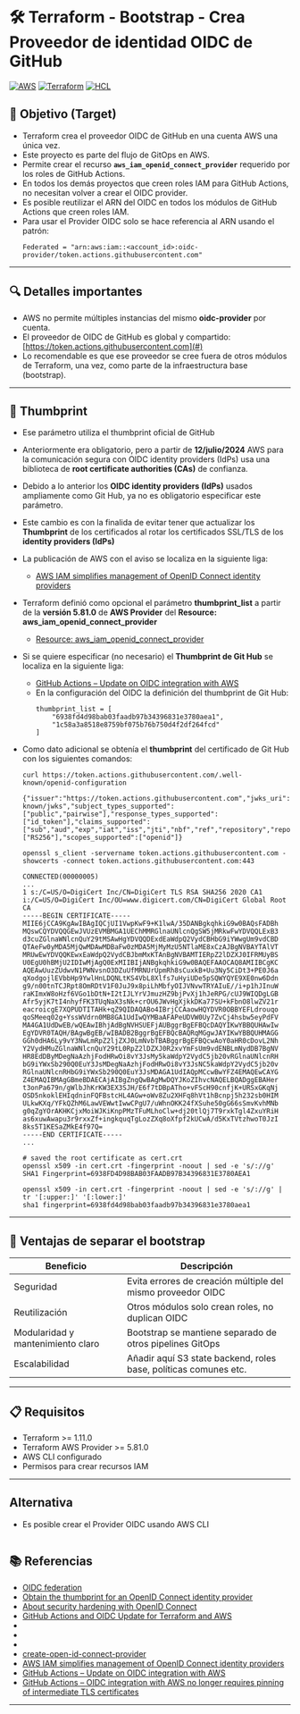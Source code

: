 # 🛠️ Terraform - Bootstrap - Crea Proveedor de identidad OIDC de GitHub
[![AWS](https://img.shields.io/badge/AWS-%23FF9900.svg?logo=amazon-web-services&logoColor=white)](#)
[![Terraform](https://img.shields.io/badge/IaC-Terraform-623CE4?logo=terraform&logoColor=white)](#)
[![HCL](https://img.shields.io/badge/Language-HCL-blueviolet)](#)

## 🎯 Objetivo (Target)
- Terraform crea el proveedor OIDC de GitHub en una cuenta AWS una única vez.
- Este proyecto es parte del flujo de GitOps en AWS. 
- Permite crear el recurso **`aws_iam_openid_connect_provider`** requerido por los roles de GitHub Actions.
- En todos los demás proyectos que creen roles IAM para GitHub Actions, no necesitan volver a crear el OIDC provider.
- Es posible reutilizar el ARN del OIDC en todos los módulos de GitHub Actions que creen roles IAM.
- Para usar el Provider OIDC solo se hace referencia al ARN usando el patrón:
    ```hcl
    Federated = "arn:aws:iam::<account_id>:oidc-provider/token.actions.githubusercontent.com"
    ```
---

## 🔍 Detalles importantes
- AWS no permite múltiples instancias del mismo **oidc-provider** por cuenta.
- El proveedor de OIDC de GitHub es global y compartido: [https://token.actions.githubusercontent.com](#)
- Lo recomendable es que ese proveedor se cree fuera de otros módulos de Terraform, una vez, como parte de la infraestructura base (bootstrap).

---

## 🔐 Thumbprint
- Ese parámetro utiliza el thumbprint oficial de GitHub
- Anteriormente era obligatorio, pero a partir de **12/julio/2024** AWS para la comunicación segura con OIDC identity providers (IdPs) usa una biblioteca de **root certificate authorities (CAs)** de confianza.
- Debido a lo anterior los **OIDC identity providers (IdPs)** usados ampliamente como Git Hub, ya no es obligatorio especificar este parámetro.
- Este cambio es con la finalida de evitar tener que actualizar los **Thumbprint** de los certificados al rotar los certificados SSL/TLS de los **identity providers (IdPs)**
- La publicación de AWS con el aviso se localiza en la siguiente liga:
    - [AWS IAM simplifies management of OpenID Connect identity providers](https://aws.amazon.com/about-aws/whats-new/2024/07/aws-identity-access-management-open-id-connect-identity-providers/?utm_source=chatgpt.com)
- Terraform definió como opcional el parámetro **thumbprint_list** a partir de la **versión 5.81.0** de **AWS Provider** del **Resource: aws_iam_openid_connect_provider**
    - [Resource: aws_iam_openid_connect_provider](https://registry.terraform.io/providers/hashicorp/aws/5.81.0/docs/resources/iam_openid_connect_provider)
- Si se quiere especificar (no necesario) el **Thumbprint de Git Hub** se localiza en la siguiente liga:
    - [GitHub Actions – Update on OIDC integration with AWS](https://github.blog/changelog/2023-06-27-github-actions-update-on-oidc-integration-with-aws/)
    - En la configuración del OIDC la definición del thumbprint de Git Hub:
        ```hcl
        thumbprint_list = [
            "6938fd4d98bab03faadb97b34396831e3780aea1",
            "1c58a3a8518e8759bf075b76b750d4f2df264fcd"
        ]
        ```
- Como dato adicional se obtenía el **thumbprint** del certificado de Git Hub con los siguientes comandos:
    ```hcl 
    curl https://token.actions.githubusercontent.com/.well-known/openid-configuration
    ```

    ```hcl
    {"issuer":"https://token.actions.githubusercontent.com","jwks_uri":"https://token.actions.githubusercontent.com/.well-known/jwks","subject_types_supported":["public","pairwise"],"response_types_supported":["id_token"],"claims_supported":["sub","aud","exp","iat","iss","jti","nbf","ref","repository","repository_owner","run_id","run_number","run_attempt","actor","workflow","head_ref","base_ref","event_name","ref_type","environment","job_workflow_ref"],"id_token_signing_alg_values_supported":["RS256"],"scopes_supported":["openid"]}      
    ```

    ```hcl
    openssl s_client -servername token.actions.githubusercontent.com -showcerts -connect token.actions.githubusercontent.com:443
    ```

    ```hcl
    CONNECTED(00000005)
    ...
    1 s:/C=US/O=DigiCert Inc/CN=DigiCert TLS RSA SHA256 2020 CA1
    i:/C=US/O=DigiCert Inc/OU=www.digicert.com/CN=DigiCert Global Root CA
    -----BEGIN CERTIFICATE-----
    MIIE6jCCA9KgAwIBAgIQCjUI1VwpKwF9+K1lwA/35DANBgkqhkiG9w0BAQsFADBh
    MQswCQYDVQQGEwJVUzEVMBMGA1UEChMMRGlnaUNlcnQgSW5jMRkwFwYDVQQLExB3
    d3cuZGlnaWNlcnQuY29tMSAwHgYDVQQDExdEaWdpQ2VydCBHbG9iYWwgUm9vdCBD
    QTAeFw0yMDA5MjQwMDAwMDBaFw0zMDA5MjMyMzU5NTlaME8xCzAJBgNVBAYTAlVT
    MRUwEwYDVQQKEwxEaWdpQ2VydCBJbmMxKTAnBgNVBAMTIERpZ2lDZXJ0IFRMUyBS
    U0EgU0hBMjU2IDIwMjAgQ0ExMIIBIjANBgkqhkiG9w0BAQEFAAOCAQ8AMIIBCgKC
    AQEAwUuzZUdwvN1PWNvsnO3DZuUfMRNUrUpmRh8sCuxkB+Uu3Ny5CiDt3+PE0J6a
    qXodgojlEVbbHp9YwlHnLDQNLtKS4VbL8Xlfs7uHyiUDe5pSQWYQYE9XE0nw6Ddn
    g9/n00tnTCJRpt8OmRDtV1F0JuJ9x8piLhMbfyOIJVNvwTRYAIuE//i+p1hJInuW
    raKImxW8oHzf6VGo1bDtN+I2tIJLYrVJmuzHZ9bjPvXj1hJeRPG/cUJ9WIQDgLGB
    Afr5yjK7tI4nhyfFK3TUqNaX3sNk+crOU6JWvHgXjkkDKa77SU+kFbnO8lwZV21r
    eacroicgE7XQPUDTITAHk+qZ9QIDAQABo4IBrjCCAaowHQYDVR0OBBYEFLdrouqo
    qoSMeeq02g+YssWVdrn0MB8GA1UdIwQYMBaAFAPeUDVW0Uy7ZvCj4hsbw5eyPdFV
    MA4GA1UdDwEB/wQEAwIBhjAdBgNVHSUEFjAUBggrBgEFBQcDAQYIKwYBBQUHAwIw
    EgYDVR0TAQH/BAgwBgEB/wIBADB2BggrBgEFBQcBAQRqMGgwJAYIKwYBBQUHMAGG
    GGh0dHA6Ly9vY3NwLmRpZ2ljZXJ0LmNvbTBABggrBgEFBQcwAoY0aHR0cDovL2Nh
    Y2VydHMuZGlnaWNlcnQuY29tL0RpZ2lDZXJ0R2xvYmFsUm9vdENBLmNydDB7BgNV
    HR8EdDByMDegNaAzhjFodHRwOi8vY3JsMy5kaWdpY2VydC5jb20vRGlnaUNlcnRH
    bG9iYWxSb290Q0EuY3JsMDegNaAzhjFodHRwOi8vY3JsNC5kaWdpY2VydC5jb20v
    RGlnaUNlcnRHbG9iYWxSb290Q0EuY3JsMDAGA1UdIAQpMCcwBwYFZ4EMAQEwCAYG
    Z4EMAQIBMAgGBmeBDAECAjAIBgZngQwBAgMwDQYJKoZIhvcNAQELBQADggEBAHer
    t3onPa679n/gWlbJhKrKW3EX3SJH/E6f7tDBpATho+vFScH90cnfjK+URSxGKqNj
    OSD5nkoklEHIqdninFQFBstcHL4AGw+oWv8Zu2XHFq8hVt1hBcnpj5h232sb0HIM
    ULkwKXq/YFkQZhM6LawVEWwtIwwCPgU7/uWhnOKK24fXSuhe50gG66sSmvKvhMNb
    g0qZgYOrAKHKCjxMoiWJKiKnpPMzTFuMLhoClw+dj20tlQj7T9rxkTgl4ZxuYRiH
    as6xuwAwapu3r9rxxZf+ingkquqTgLozZXq8oXfpf2kUCwA/d5KxTVtzhwoT0JzI
    8ks5T1KESaZMkE4f97Q=
    -----END CERTIFICATE-----
    ...
    ```

    ```hcl
    # saved the root certificate as cert.crt
    openssl x509 -in cert.crt -fingerprint -noout | sed -e 's/://g'
    SHA1 Fingerprint=6938FD4D98BAB03FAADB97B34396831E3780AEA1
    
    openssl x509 -in cert.crt -fingerprint -noout | sed -e 's/://g' | tr '[:upper:]' '[:lower:]'
    sha1 fingerprint=6938fd4d98bab03faadb97b34396831e3780aea1
    ```

---

## 🚀 Ventajas de separar el bootstrap
| Beneficio                                   | Descripción                                                 |
|---------------------------------------------|-------------------------------------------------------------|
| Seguridad                                   | Evita errores de creación múltiple del mismo proveedor OIDC |
| Reutilización                               | Otros módulos solo crean roles, no duplican OIDC            |
| Modularidad y mantenimiento claro           | Bootstrap se mantiene separado de otros pipelines GitOps    |
| Escalabilidad                               | Añadir aquí S3 state backend, roles base, políticas comunes etc. |

---

## 📋 Requisitos
- Terraform >= 1.11.0
- Terraform AWS Provider >= 5.81.0
- AWS CLI configurado
- Permisos para crear recursos IAM

---

## Alternativa
- Es posible crear el Provider OIDC usando AWS CLI
    ```bash
    
    ```


## 📚 Referencias
- [OIDC federation](https://docs.aws.amazon.com/IAM/latest/UserGuide/id_roles_providers_oidc.html)
- [Obtain the thumbprint for an OpenID Connect identity provider](https://docs.aws.amazon.com/IAM/latest/UserGuide/id_roles_providers_create_oidc_verify-thumbprint.html)
- [About security hardening with OpenID Connect](https://docs.github.com/en/actions/security-for-github-actions/security-hardening-your-deployments/about-security-hardening-with-openid-connect)
- [GitHub Actions and OIDC Update for Terraform and AWS](https://colinbarker.me.uk/blog/2025-01-12-github-actions-oidc-update/)
- []()
- []()
- []()
- [create-open-id-connect-provider](https://docs.aws.amazon.com/cli/latest/reference/iam/create-open-id-connect-provider.html)
- [AWS IAM simplifies management of OpenID Connect identity providers](https://aws.amazon.com/about-aws/whats-new/2024/07/aws-identity-access-management-open-id-connect-identity-providers/?utm_source=chatgpt.com)
 - [GitHub Actions – Update on OIDC integration with AWS](https://github.blog/changelog/2023-06-27-github-actions-update-on-oidc-integration-with-aws/)
 - [GitHub Actions – OIDC integration with AWS no longer requires pinning of intermediate TLS certificates](https://github.blog/changelog/2023-07-13-github-actions-oidc-integration-with-aws-no-longer-requires-pinning-of-intermediate-tls-certificates/)

---